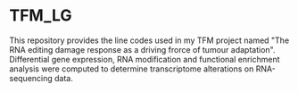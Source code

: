 # TFM_LG

This repository provides the line codes used in my TFM project named "The RNA editing damage response as a driving frorce of tumour adaptation". Differential gene expression, RNA modification and functional enrichment analysis were computed to determine transcriptome alterations on RNA-sequencing data.
